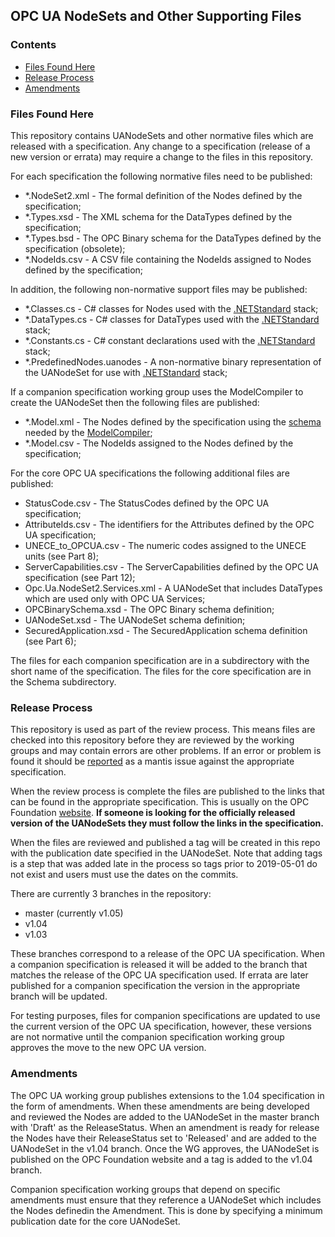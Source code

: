 <!-- index -->
## OPC UA NodeSets and Other Supporting Files
### Contents
* [Files Found Here](#files)
* [Release Process](#release)
* [Amendments](#amendments)

### <a name="files">Files Found Here
This repository contains UANodeSets and other normative files which are released with a specification.
Any change to a specification (release of a new version or errata) may require a change to the files in this repository.  

For each specification the following normative files need to be published:
* *.NodeSet2.xml - The formal definition of the Nodes defined by the specification;
* *.Types.xsd - The XML schema for the DataTypes defined by the specification;
* *.Types.bsd - The OPC Binary schema for the DataTypes defined by the specification (obsolete);
* *.NodeIds.csv - A CSV file containing the NodeIds assigned to Nodes defined by the specification;

In addition, the following non-normative support files may be published:
* *.Classes.cs - C# classes for Nodes used with the [.NETStandard](https://github.com/OPCFoundation/UA-.NETStandard) stack;
* *.DataTypes.cs - C# classes for DataTypes used with the [.NETStandard](https://github.com/OPCFoundation/UA-.NETStandard) stack;
* *.Constants.cs - C# constant declarations used with the [.NETStandard](https://github.com/OPCFoundation/UA-.NETStandard) stack;
* *.PredefinedNodes.uanodes - A non-normative binary representation of the UANodeSet for use with [.NETStandard](https://github.com/OPCFoundation/UA-.NETStandard) stack;

If a companion specification working group uses the ModelCompiler to create the UANodeSet then the following files are published:
* *.Model.xml - The Nodes defined by the specification using the [schema](https://github.com/OPCFoundation/UA-ModelCompiler/blob/master/ModelCompiler/UA%20Model%20Design.xsd) needed by the [ModelCompiler](https://github.com/OPCFoundation/UA-ModelCompiler);
* *.Model.csv - The NodeIds assigned to the Nodes defined by the specification;

For the core OPC UA specifications the following additional files are published:

* StatusCode.csv - The StatusCodes defined by the OPC UA specification;
* AttributeIds.csv - The identifiers for the Attributes defined by the OPC UA specification;
* UNECE_to_OPCUA.csv - The numeric codes assigned to the UNECE units (see Part 8);
* ServerCapabilities.csv - The ServerCapabilities defined by the OPC UA specification (see Part 12);
* Opc.Ua.NodeSet2.Services.xml - A UANodeSet that includes DataTypes which are used only with OPC UA Services;
* OPCBinarySchema.xsd - The OPC Binary schema definition;
* UANodeSet.xsd - The UANodeSet schema definition;
* SecuredApplication.xsd - The SecuredApplication schema definition (see Part 6);

The files for each companion specification are in a subdirectory with the short name of the specification.
The files for the core specification are in the Schema subdirectory.

### <a name="release">Release Process
This repository is used as part of the review process. 
This means files are checked into this repository before they are reviewed by the working groups and may contain errors are other problems.
If an error or problem is found it should be [reported](https://apps.opcfoundation.org/mantis/main_page.php) as a mantis issue against the appropriate specification. 

When the review process is complete the files are published to the links that can be found in the appropriate specification.
This is usually on the OPC Foundation [website](https://opcfoundation.org/UA/schemas/).
**If someone is looking for the officially released version of the UANodeSets they must follow the links in the specification.**

When the files are reviewed and published a tag will be created in this repo with the publication date specified in the UANodeSet. 
Note that adding tags is a step that was added late in the process so tags prior to 2019-05-01 do not exist and users must use the dates on the commits.

There are currently 3 branches in the repository:
* master (currently v1.05)
* v1.04
* v1.03

These branches correspond to a release of the OPC UA specification.
When a companion specification is released it will be added to the branch that matches the release of the OPC UA specification used.
If errata are later published for a companion specification the version in the appropriate branch will be updated. 

For testing purposes, files for companion specifications are updated to use the current version of the OPC UA specification,
however, these versions are not normative until the companion specification working group approves the move to the new OPC UA version.

### <a name="amendments">Amendments
The OPC UA working group publishes extensions to the 1.04 specification in the form of amendments. 
When these amendments are being developed and reviewed the Nodes are added to the UANodeSet in the master branch with 'Draft' as the ReleaseStatus.
When an amendment is ready for release the Nodes have their ReleaseStatus set to 'Released' and are added to the UANodeSet in the v1.04 branch. 
Once the WG approves, the UANodeSet is published on the OPC Foundation website and a tag is added to the v1.04 branch.

Companion specification working groups that depend on specific amendments must ensure that they reference a UANodeSet which includes the Nodes definedin the Amendment.
This is done by specifying a minimum publication date for the core UANodeSet.


